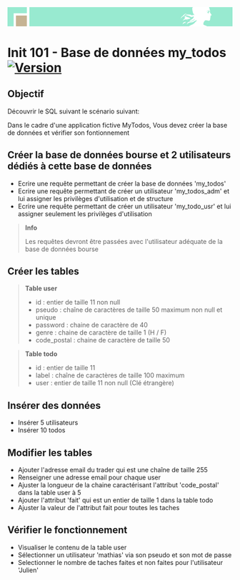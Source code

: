 ![separe](https://github.com/studoo-app/.github/blob/main/profile/studoo-banner-logo.png)
# Init 101 - Base de données my_todos [![Version](https://img.shields.io/badge/Version-1.0.0-blue)]()

## Objectif
Découvrir le SQL suivant le scénario suivant:

Dans le cadre d'une application fictive MyTodos, Vous devez créer la base de données et vérifier son fontionnement

## Créer la base de données bourse et 2 utilisateurs dédiés à cette base de données

- Ecrire une requête permettant de créer la base de données 'my_todos'
- Ecrire une requête permettant de créer un utilisateur 'my_todos_adm' et lui assigner les privilèges d'utilisation et de structure
- Ecrire une requête permettant de créer un utilisateur 'my_todo_usr' et lui assigner seulement les privilèges d'utilisation

> **Info**
>
> Les requêtes devront être passées avec l'utilisateur adéquate de la base de données bourse


## Créer les tables
> **Table user**
> - id : entier de taille 11 non null
> - pseudo : chaîne de caractères de taille 50 maximum non null et unique
> - password : chaine de caractère de 40
> - genre : chaine de caractère de taille 1 (H / F)
> - code_postal : chaine de caractère de taille 50

> **Table todo**
> - id : entier de taille 11
> - label : chaîne de caractères de taille 100 maximum
> - user : entier de taille 11 non null (Clé étrangère)

## Insérer des données
- Insérer 5 utilisateurs
- Insérer 10 todos

## Modifier les tables
- Ajouter l'adresse email du trader qui est une chaîne de taille 255
- Renseigner une adresse email pour chaque user
- Ajuster la longueur de la chaine caractérisant l'attribut 'code_postal' dans la table user à 5
- Ajouter l'attribut 'fait' qui est un entier de taille 1 dans la table todo
- Ajuster la valeur de l'attribut fait pour toutes les taches

## Vérifier le fonctionnement 
- Visualiser le contenu de la table user
- Sélectionner un utilisateur 'mathias' via son pseudo et son mot de passe
- Selectionner le nombre de taches faites et non faites pour l'utilisateur 'Julien'

